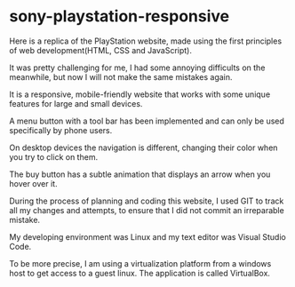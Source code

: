 # sony-playstation-responsive
Here is a replica of the PlayStation website, made using the first principles of web development(HTML, CSS and JavaScript).

It was pretty challenging for me, I had some annoying difficults on the meanwhile, but now I will not make the same mistakes again.

It is a responsive, mobile-friendly website that works with some unique features for large and small devices.

A menu button with a tool bar has been implemented and can only be used specifically by phone users.

On desktop devices the navigation is different, changing their color when you try to click on them.

The buy button has a subtle animation that displays an arrow when you hover over it.

During the process of planning and coding this website, I used GIT to track all my changes and attempts, to ensure that I did not commit an irreparable mistake.

My developing environment was Linux and my text editor was Visual Studio Code. 

To be more precise, I am using a virtualization platform from a windows host to get access to a guest linux. The application is called VirtualBox.

